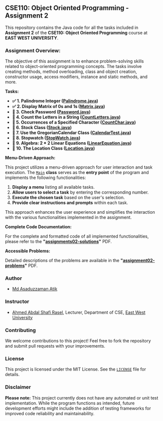 ## CSE110: Object Oriented Programming - Assignment 2

This repository contains the Java code for all the tasks included in **Assignment 2** of the **CSE110: Object Oriented Programming** course at **EAST WEST UNIVERSITY**.

### Assignment Overview:

The objective of this assignment is to enhance problem-solving skills related to object-oriented programming concepts. The tasks involve creating methods, method overloading, class and object creation, constructor usage, access modifiers, instance and static methods, and more.

**Tasks:**

- **✅ 1. Palindrome Integer ([Palindrome.java](/app/src/main/java/academic/cse110/assignment02/tasks/T01_Palindrome.java))**
- **✅ 2. Display Matrix of 0s and 1s ([Matrix.java](/app/src/main/java/academic/cse110/assignment02/tasks/T02_Matrix.java))**
- **🚧 3. Check Password ([Password.java](Password.java))**
- **🚧 4. Count the Letters in a String ([CountLetters.java](CountLetters.java))**
- **🚧 5. Occurrences of a Specified Character ([CountChar.java](CountChar.java))**
- **🚧 6. Stock Class ([Stock.java](Stock.java))**
- **🚧 7. Use the GregorianCalendar Class ([CalendarTest.java](CalendarTest.java))**
- **🚧 8. Stopwatch ([StopWatch.java](StopWatch.java))**
- **🚧 9. Algebra: 2 * 2 Linear Equations ([LinearEquation.java](LinearEquation.java))**
- **🚧 10. The Location Class ([Location.java](Location.java))**

**Menu-Driven Approach:**

This project utilizes a menu-driven approach for user interaction and task execution. The [`Main`](App.java) **class** serves as the **entry point** of the program and implements the following functionalities:

1. **Display a menu** listing all available tasks.
2. **Allow users to select a task** by entering the corresponding number.
3. **Execute the chosen task** based on the user's selection.
4. **Provide clear instructions and prompts** within each task.

This approach enhances the user experience and simplifies the interaction with the various functionalities implemented in the assignment.

**Complete Code Documentation:**

For the complete and formatted code of all implemented functionalities, please refer to the **"[assignments02-solutions](app/src/main/resources/assignment02-solutions.pdf)"** PDF.

**Accessible Problems:**

Detailed descriptions of the problems are available in the **"[assignment02-problems](app/src/main/resources/assignment02-problems.pdf)"** PDF.

### Author

* [Md Asaduzzaman Atik](https://www.github.com/mrasadatik)

### Instructor
* [Ahmed Abdal Shafi Rasel](http://fse.ewubd.edu/computer-science-engineering/faculty-view/ahmed.shafi), Lecturer, Department of CSE, [East West University](https://www.ewubd.edu)

### Contributing

We welcome contributions to this project! Feel free to fork the repository and submit pull requests with your improvements.

### License

This project is licensed under the MIT License. See the [`LICENSE`](/LICENSE) file for details.

### Disclaimer

**Please note:** This project currently does not have any automated or unit test implementation. While the program functions as intended, future development efforts might include the addition of testing frameworks for improved code reliability and maintainability.

